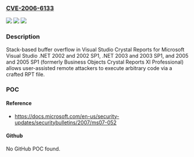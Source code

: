 ### [CVE-2006-6133](https://cve.mitre.org/cgi-bin/cvename.cgi?name=CVE-2006-6133)
![](https://img.shields.io/static/v1?label=Product&message=n%2Fa&color=blue)
![](https://img.shields.io/static/v1?label=Version&message=n%2Fa&color=blue)
![](https://img.shields.io/static/v1?label=Vulnerability&message=n%2Fa&color=brighgreen)

### Description

Stack-based buffer overflow in Visual Studio Crystal Reports for Microsoft Visual Studio .NET 2002 and 2002 SP1, .NET 2003 and 2003 SP1, and 2005 and 2005 SP1 (formerly Business Objects Crystal Reports XI Professional) allows user-assisted remote attackers to execute arbitrary code via a crafted RPT file.

### POC

#### Reference
- https://docs.microsoft.com/en-us/security-updates/securitybulletins/2007/ms07-052

#### Github
No GitHub POC found.

